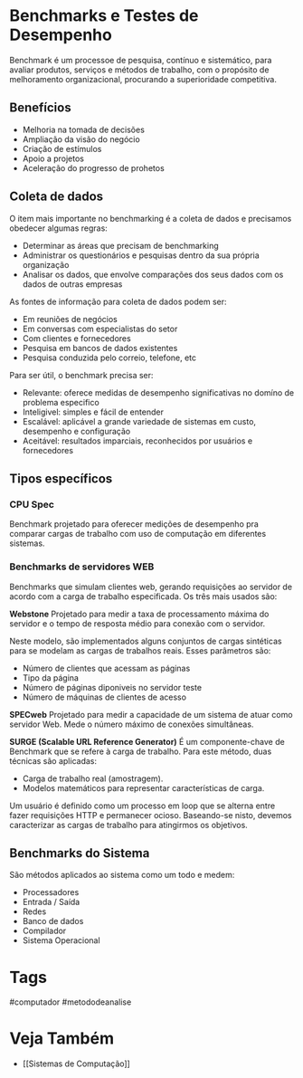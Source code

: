 # Benchmarks e Testes de Desempenho
Benchmark é um processoe de pesquisa, contínuo e sistemático, para avaliar produtos, serviços e métodos de trabalho, com o propósito de melhoramento organizacional, procurando a superioridade competitiva.

## Benefícios
- Melhoria na tomada de decisões
- Ampliação da visão do negócio
- Criação de estímulos
- Apoio a projetos
- Aceleração do progresso de prohetos

## Coleta de dados
O item mais importante no benchmarking é a coleta de dados e precisamos obedecer algumas regras:
- Determinar as áreas que precisam de benchmarking
- Administrar os questionários e pesquisas dentro da sua própria organização
- Analisar os dados, que envolve comparações dos seus dados com os dados de outras empresas

As fontes de informação para coleta de dados podem ser:
- Em reuniões de negócios
- Em conversas com especialistas do setor
- Com clientes e fornecedores
- Pesquisa em bancos de dados existentes
- Pesquisa conduzida pelo correio, telefone, etc

Para ser útil, o benchmark precisa ser:
- Relevante: oferece medidas de desempenho significativas no domíno de problema especifico
- Inteligivel: simples e fácil de entender
- Escalável: aplicável a grande variedade de sistemas em custo, desempenho e configuração
- Aceitável: resultados imparciais, reconhecidos por usuários e fornecedores

## Tipos específicos
### CPU Spec
Benchmark projetado para oferecer medições de desempenho pra comparar cargas de trabalho com uso de computação em diferentes sistemas.

### Benchmarks de servidores WEB
Benchmarks que simulam clientes web, gerando requisições ao servidor de acordo com a carga de trabalho especificada.
Os três mais usados são:

**Webstone**
Projetado para medir a taxa de processamento máxima do servidor e o tempo de resposta médio para conexão com o servidor. 

Neste modelo, são implementados alguns conjuntos de cargas sintéticas para se modelam as cargas de trabalhos reais. Esses parâmetros são:
- Número de clientes que acessam as páginas
- Tipo da página
- Número de páginas diponiveis no servidor teste
- Número de máquinas de clientes de acesso

**SPECweb**
Projetado para medir a capacidade de um sistema de atuar como servidor Web. Mede o número máximo de conexões simultâneas.

**SURGE (Scalable URL Reference Generator)**
É um componente-chave de Benchmark que se refere à carga de trabalho. Para este método, duas técnicas são aplicadas:
- Carga de trabalho real (amostragem).
- Modelos matemáticos para representar características de carga.

Um usuário é definido como um processo em loop que se alterna entre fazer requisições HTTP e permanecer ocioso. Baseando-se nisto, devemos caracterizar as cargas de trabalho para atingirmos os objetivos.

## Benchmarks do Sistema
São métodos aplicados ao sistema como um todo e medem:
- Processadores
- Entrada / Saída
- Redes
- Banco de dados
- Compilador
- Sistema Operacional

# Tags
#computador #metododeanalise
# Veja Também
- [[Sistemas de Computação]]